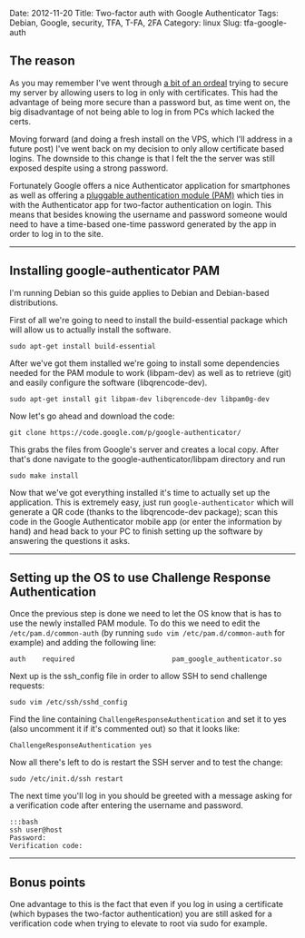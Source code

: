 Date: 2012-11-20
Title: Two-factor auth with Google Authenticator
Tags: Debian, Google, security, TFA, T-FA, 2FA
Category: linux
Slug: tfa-google-auth

The reason
----------

As you may remember I've went through [a bit of an ordeal](http://fuzz.me.uk/2012/01/19/locked-out/) trying to secure my server by allowing users to log in only with certificates. This had the advantage of being more secure than a password but, as time went on, the big disadvantage of not being able to log in from PCs which lacked the certs.

Moving forward (and doing a fresh install on the VPS, which I'll address in a future post) I've went back on my decision to only allow certificate based logins. The downside to this change is that I felt the the server was still exposed despite using a strong password.

Fortunately Google offers a nice Authenticator application for smartphones as well as offering a [pluggable authentication module (PAM)](https://code.google.com/p/google-authenticator/) which ties in with the Authenticator app for two-factor authentication on login. This means that besides knowing the username and password someone would need to have a time-based one-time password generated by the app in order to log in to the site.

***

Installing google-authenticator PAM
-----------------------------------

I'm running Debian so this guide applies to Debian and Debian-based distributions.

First of all we're going to need to install the build-essential package which will allow us to actually install the software.

```sudo apt-get install build-essential```

After we've got them installed we're going to install some dependencies needed for the PAM module to work (libpam-dev) as well as to retrieve (git) and easily configure the software (libqrencode-dev).

```sudo apt-get install git libpam-dev libqrencode-dev libpam0g-dev```

Now let's go ahead and download the code:

```git clone https://code.google.com/p/google-authenticator/```

This grabs the files from Google's server and creates a local copy. After that's done navigate to the google-authenticator/libpam directory and run

```sudo make install```

Now that we've got everything installed it's time to actually set up the application. This is extremely easy, just run ```google-authenticator``` which will generate a QR code (thanks to the libqrencode-dev package); scan this code in the Google Authenticator mobile app (or enter the information by hand) and head back to your PC to finish setting up the software by answering the questions it asks.

***

Setting up the OS to use Challenge Response Authentication
----------------------------------------------------------

Once the previous step is done we need to let the OS know that is has to use the newly installed PAM module. To do this we need to edit the ```/etc/pam.d/common-auth``` (by running ```sudo vim /etc/pam.d/common-auth``` for example) and adding the following line:

```auth    required                        pam_google_authenticator.so```

Next up is the ssh_config file in order to allow SSH to send challenge requests:

```sudo vim /etc/ssh/sshd_config```

Find the line containing ```ChallengeResponseAuthentication``` and set it to yes (also uncomment it if it's commented out) so that it looks like:

```ChallengeResponseAuthentication yes```

Now all there's left to do is restart the SSH server and to test the change:

```sudo /etc/init.d/ssh restart```

The next time you'll log in you should be greeted with a message asking for a verification code after entering the username and password.

	:::bash
	ssh user@host
	Password:
	Verification code:

***

Bonus points
------------

One advantage to this is the fact that even if you log in using a certificate (which bypases the two-factor authentication) you are still asked for a verification code when trying to elevate to root via sudo for example.